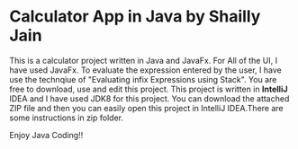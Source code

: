 # Calculator App in Java by Shailly Jain
This is a calculator project written  in Java and JavaFx.
For All of the UI, I have used JavaFx. 
To evaluate the expression entered by the user, I have use the technqiue of "Evaluating infix Expressions using Stack".
You are free to download, use and edit this project.
This project is written in **IntelliJ** IDEA and I have used JDK8 for this project. You can download the attached ZIP file and then you can easily open this project in IntelliJ IDEA.There are some instructions in zip folder.

Enjoy Java Coding!!
